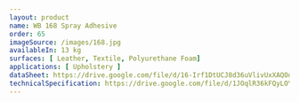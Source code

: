 ```yaml
---
layout: product 
name: WB 168 Spray Adhesive
order: 65
imageSource: /images/168.jpg
availableIn: 13 kg
surfaces: [ Leather, Textile, Polyurethane Foam]
applications: [ Upholstery ]
dataSheet: https://drive.google.com/file/d/16-Irf1DtUCJ8d36uVlivUxXAQOdlJ8KQ/view?usp=drive_link
technicalSpecification: https://drive.google.com/file/d/1JOqlR36kFQyLOYMOlqAhh0irD7IAl89-/view?usp=drive_link
---
```


